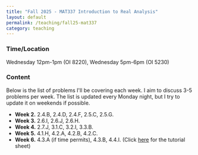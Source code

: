 ```yaml
---
title: "Fall 2025 - MAT337 Introduction to Real Analysis"
layout: default
permalink: /teaching/fall25-mat337
category: teaching
---
```


### Time/Location
Wednesday 12pm-1pm (OI 8220), Wednesday 5pm-6pm (OI 5230)

### Content
Below is the list of problems I'll be covering each week. I aim to discuss 3-5 problems per week. The list is updated every Monday night, but I try to update it on weekends if possible.
<ul>
   <li><strong>Week 2.</strong> 2.4.B, 2.4.D, 2.4.F, 2.5.C, 2.5.G. </li>
   <li><strong>Week 3.</strong> 2.6.I, 2.6.J, 2.6.H. </li>
   <li><strong>Week 4.</strong> 2.7.J, 3.1.C, 3.2.I, 3.3.B. </li>
   <li><strong>Week 5.</strong> 4.1.H, 4.2.A, 4.2.B, 4.2.C. </li>
   <li><strong>Week 6.</strong> 4.3.A (if time permits), 4.3.B, 4.4.I. (Click <a href="/files/MAT337_Fall_25_Week_6_Tutorial.pdf" target="_blank">here</a> for the tutorial sheet) </li>
</ul>

